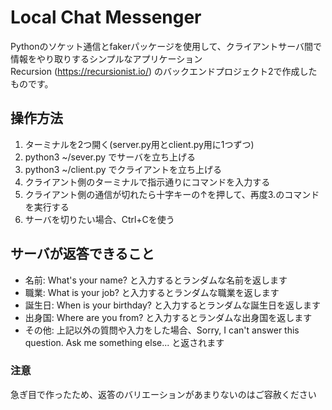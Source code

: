 # Local Chat Messenger
Pythonのソケット通信とfakerパッケージを使用して、クライアントサーバ間で情報をやり取りするシンプルなアプリケーション<br>
Recursion (https://recursionist.io/) のバックエンドプロジェクト2で作成したものです。

## 操作方法
1. ターミナルを2つ開く(server.py用とclient.py用に1つずつ)
2. python3 ~/sever.py でサーバを立ち上げる
3. python3 ~/client.py でクライアントを立ち上げる
4. クライアント側のターミナルで指示通りにコマンドを入力する
5. クライアント側の通信が切れたら十字キーの↑を押して、再度3.のコマンドを実行する
6. サーバを切りたい場合、Ctrl+Cを使う

## サーバが返答できること
- 名前: What's your name? と入力するとランダムな名前を返します
- 職業: What is your job? と入力するとランダムな職業を返します
- 誕生日: When is your birthday? と入力するとランダムな誕生日を返します
- 出身国: Where are you from? と入力するとランダムな出身国を返します
- その他: 上記以外の質問や入力をした場合、Sorry, I can't answer this question. Ask me something else... と返されます

### 注意
急ぎ目で作ったため、返答のバリエーションがあまりないのはご容赦ください
